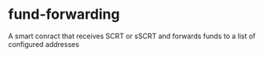 # fund-forwarding
A smart conract that receives SCRT or sSCRT and forwards funds to a list of configured addresses
